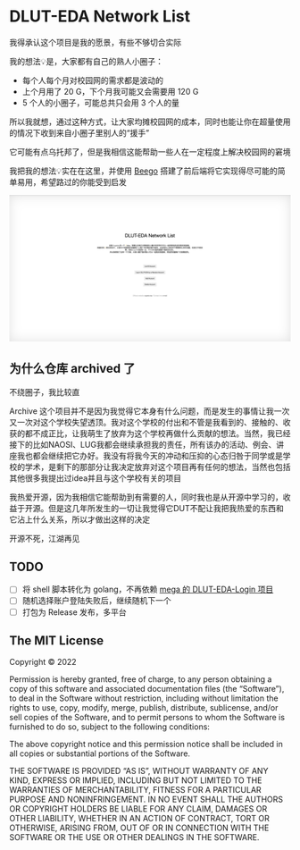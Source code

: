 # DLUT-EDA Network List

我得承认这个项目是我的愿景，有些不够切合实际

我的想法💡是，大家都有自己的熟人小圈子：

* 每个人每个月对校园网的需求都是波动的
* 上个月用了 20 G，下个月我可能又会需要用 120 G
* 5 个人的小圈子，可能总共只会用 3 个人的量

所以我就想，通过这种方式，让大家均摊校园网的成本，同时也能让你在超量使用的情况下收到来自小圈子里别人的“援手”

它可能有点乌托邦了，但是我相信这能帮助一些人在一定程度上解决校园网的窘境

我把我的想法💡实在在这里，并使用 [Beego](https://github.com/beego/beego) 搭建了前后端将它实现得尽可能的简单易用，希望路过的你能受到启发

![screenshot](./src/screenshot.png)

## 为什么仓库 archived 了

不绕圈子，我比较直

Archive 这个项目并不是因为我觉得它本身有什么问题，而是发生的事情让我一次又一次对这个学校失望透顶。我对这个学校的付出和不管是我看到的、接触的、收获的都不成正比，让我萌生了放弃为这个学校再做什么贡献的想法。当然，我已经接下的比如NAOSI、LUG我都会继续承担我的责任，所有该办的活动、例会、讲座我也都会继续把它办好。我没有将我今天的冲动和压抑的心态归咎于同学或是学校的学术，是剩下的那部分让我决定放弃对这个项目再有任何的想法，当然也包括其他很多我提出过idea并且与这个学校有关的项目

我热爱开源，因为我相信它能帮助到有需要的人，同时我也是从开源中学习的，收益于开源。但是这几年所发生的一切让我觉得它DUT不配让我把我热爱的东西和它沾上什么关系，所以才做出这样的决定

开源不死，江湖再见

## TODO

- [ ] 将 shell 脚本转化为 golang，不再依赖 [mega 的 DLUT-EDA-Login 项目](https://github.com/bboymega/dlut-eda-shell-login)
- [ ] 随机选择账户登陆失败后，继续随机下一个
- [ ] 打包为 Release 发布，多平台

## The MIT License

Copyright © 2022 <Augists>

Permission is hereby granted, free of charge, to any person obtaining a copy of this software and associated documentation files (the “Software”), to deal in the Software without restriction, including without limitation the rights to use, copy, modify, merge, publish, distribute, sublicense, and/or sell copies of the Software, and to permit persons to whom the Software is furnished to do so, subject to the following conditions:

The above copyright notice and this permission notice shall be included in all copies or substantial portions of the Software.

THE SOFTWARE IS PROVIDED “AS IS”, WITHOUT WARRANTY OF ANY KIND, EXPRESS OR IMPLIED, INCLUDING BUT NOT LIMITED TO THE WARRANTIES OF MERCHANTABILITY, FITNESS FOR A PARTICULAR PURPOSE AND NONINFRINGEMENT. IN NO EVENT SHALL THE AUTHORS OR COPYRIGHT HOLDERS BE LIABLE FOR ANY CLAIM, DAMAGES OR OTHER LIABILITY, WHETHER IN AN ACTION OF CONTRACT, TORT OR OTHERWISE, ARISING FROM, OUT OF OR IN CONNECTION WITH THE SOFTWARE OR THE USE OR OTHER DEALINGS IN THE SOFTWARE.
